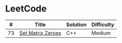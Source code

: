 
LeetCode
========

| # | Title | Solution | Difficulty |
|---| ----- | -------- | ---------- |
|73|[Set Matrix Zeroes](https://leetcode.com/problems/set-matrix-zeroes/)  | C++ | Medium
